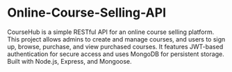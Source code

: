 # Online-Course-Selling-API
CourseHub is a simple RESTful API for an online course selling platform. This project allows admins to create and manage courses, and users to sign up, browse, purchase, and view purchased courses. It features JWT-based authentication for secure access and uses MongoDB for persistent storage. Built with Node.js, Express, and Mongoose.
